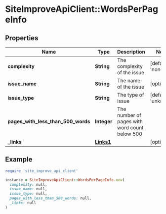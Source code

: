 # SiteImproveApiClient::WordsPerPageInfo

## Properties

| Name | Type | Description | Notes |
| ---- | ---- | ----------- | ----- |
| **complexity** | **String** | The complexity of the issue | [default to &#39;none&#39;] |
| **issue_name** | **String** | The name of the issue | [optional] |
| **issue_type** | **String** | The type of issue | [default to &#39;unknown&#39;] |
| **pages_with_less_than_500_words** | **Integer** | The number of pages with word count below 500 |  |
| **_links** | [**Links1**](Links1.md) |  | [optional] |

## Example

```ruby
require 'site_improve_api_client'

instance = SiteImproveApiClient::WordsPerPageInfo.new(
  complexity: null,
  issue_name: null,
  issue_type: null,
  pages_with_less_than_500_words: null,
  _links: null
)
```

